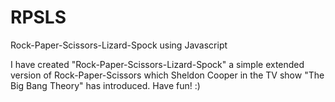 # RPSLS
Rock-Paper-Scissors-Lizard-Spock using Javascript

I have created "Rock-Paper-Scissors-Lizard-Spock" a simple extended version of Rock-Paper-Scissors which Sheldon Cooper in the TV show "The Big Bang Theory" has introduced. Have fun! :) 
